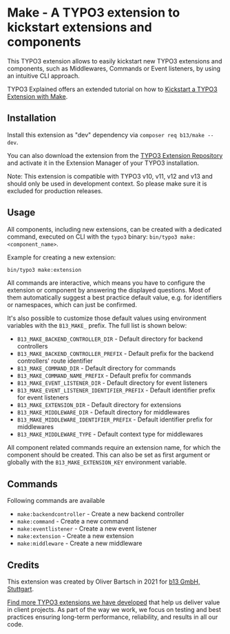 # Make - A TYPO3 extension to kickstart extensions and components

This TYPO3 extension allows to easily kickstart new TYPO3 extensions
and components, such as Middlewares, Commands or Event listeners, by
using an intuitive CLI approach.

TYPO3 Explained offers an extended tutorial on how to
[Kickstart a TYPO3 Extension with Make](https://docs.typo3.org/m/typo3/reference-coreapi/main/en-us/ExtensionArchitecture/Tutorials/Kickstart/Make/Index.html).

## Installation

Install this extension as "dev" dependency via `composer req b13/make --dev`.

You can also download the extension from the
[TYPO3 Extension Repository](https://extensions.typo3.org/extension/make/)
and activate it in the Extension Manager of your TYPO3 installation.

Note: This extension is compatible with TYPO3 v10, v11, v12 and v13 and should
only be used in development context. So please make sure it is excluded
for production releases.

## Usage

All components, including new extensions, can be created with
a dedicated command, executed on CLI with the ```typo3``` binary:
`bin/typo3 make:<component_name>`.

Example for creating a new extension:

```bash
bin/typo3 make:extension
```

All commands are interactive, which means you have to configure the
extension or component by answering the displayed questions. Most of
them automatically suggest a best practice default value, e.g. for
identifiers or namespaces, which can just be confirmed.

It's also possible to customize those default values using environment
variables with the `B13_MAKE_` prefix. The full list is shown below:

- `B13_MAKE_BACKEND_CONTROLLER_DIR` - Default directory for backend controllers
- `B13_MAKE_BACKEND_CONTROLLER_PREFIX` - Default prefix for the backend controllers' route identifier
- `B13_MAKE_COMMAND_DIR` - Default directory for commands
- `B13_MAKE_COMMAND_NAME_PREFIX` - Default prefix for commands
- `B13_MAKE_EVENT_LISTENER_DIR` - Default directory for event listeners
- `B13_MAKE_EVENT_LISTENER_IDENTIFIER_PREFIX` - Default identifier prefix for event listeners
- `B13_MAKE_EXTENSION_DIR` - Default directory for extensions
- `B13_MAKE_MIDDLEWARE_DIR` - Default directory for middlewares
- `B13_MAKE_MIDDLEWARE_IDENTIFIER_PREFIX` - Default identifier prefix for middlewares
- `B13_MAKE_MIDDLEWARE_TYPE` - Default context type for middlewares

All component related commands require an extension name, for which the
component should be created. This can also be set as first argument or
globally with the `B13_MAKE_EXTENSION_KEY` environment variable.

## Commands

Following commands are available

- `make:backendcontroller` - Create a new backend controller
- `make:command` - Create a new command
- `make:eventlistener` - Create a new event listener
- `make:extension` - Create a new extension
- `make:middleware` - Create a new middleware

## Credits

This extension was created by Oliver Bartsch in 2021 for [b13 GmbH, Stuttgart](https://b13.com).

[Find more TYPO3 extensions we have developed](https://b13.com/useful-typo3-extensions-from-b13-to-you)
that help us deliver value in client projects. As part of the way we work,
we focus on testing and best practices ensuring long-term performance,
reliability, and results in all our code.
